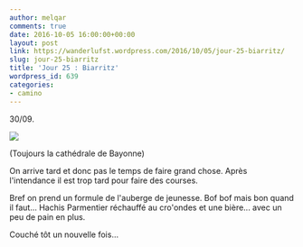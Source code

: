 ```yaml
---
author: melqar
comments: true
date: 2016-10-05 16:00:00+00:00
layout: post
link: https://wanderlufst.wordpress.com/2016/10/05/jour-25-biarritz/
slug: jour-25-biarritz
title: 'Jour 25 : Biarritz'
wordpress_id: 639
categories:
- camino
---
```


30/09.

[![](http://wanderlufst.files.wordpress.com/2016/10/wp-image-316046446jpg.jpg)](http://wanderlufst.files.wordpress.com/2016/10/wp-image-316046446jpg.jpg)

(Toujours la cathédrale de Bayonne)

On arrive tard et donc pas le temps de faire grand chose. Après l'intendance il est trop tard pour faire des courses.

Bref on prend un formule de l'auberge de jeunesse. Bof bof mais bon quand il faut... Hachis Parmentier réchauffé au cro'ondes et une bière... avec un peu de pain en plus.

Couché tôt un nouvelle fois...
